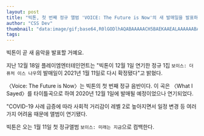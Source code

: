 ```yaml
---
layout: post
title: "빅톤, 첫 번째 정규 앨범 'VOICE: The Future is Now'의 새 발매일을 발표하다"
author: "CSS Dev"
thumbnail: "data:image/gif;base64,R0lGODlhAQABAAAAACH5BAEKAAEALAAAAAABAAEAAAICTAEAOw=="
tags: 
---
```



빅톤이 곧 새 음악을 발표할 거예요.

지난 12월 18일 플레이엠엔터테인먼트는 "빅톤이 12월 1일 연기한 정규 1집 `보이스: 더 퓨처 이스 나우`의 발매일이 2021년 1월 11일로 다시 확정됐다"고 밝혔다.

〈Voice: The Future is Now〉는 빅톤의 첫 번째 정규 음반이다. 이 곡은 〈What I Sayed〉를 타이틀곡으로 하여 2020년 12월 1일에 발매될 예정이었으나 연기되었다.

"COVID-19 사례 급증에 따라 사회적 거리감이 레벨 2로 높아지면서 일정 변경 등 여러 가지 어려움 때문에 앨범이 연기됐다.

빅톤은 오는 1월 11일 첫 정규앨범 `보이스: 미래는 지금`으로 컴백한다.